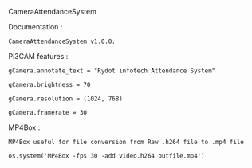 CameraAttendanceSystem

Documentation : 

	CameraAttendanceSystem v1.0.0.

Pi3CAM features :

	gCamera.annotate_text = "Rydot infotech Attendance System"

	gCamera.brightness = 70

	gCamera.resolution = (1024, 768) 

	gCamera.framerate = 30

MP4Box :

	MP4Box useful for file conversion from Raw .h264 file to .mp4 file 

	os.system('MP4Box -fps 30 -add video.h264 outfile.mp4')


